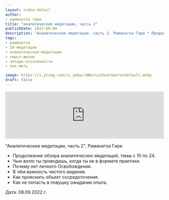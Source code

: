 ```yaml
---
layout: video-detail
author:
- раманатха гири
title: "аналитические медитации, часть 2"
publishDate: 2022-09-08
description: "Аналитические медитации, часть 2, Раманатха Гири * Продолжение обзора аналитических медитаций, темы с 10 по 24. * Чью волю ты проводишь, когда ты не в формате практики. * Почему нет личного Освобождения. * В чём важность чистого видения. * Как про"
tags: 
- раманатха
- 24-медитации
- аналитические-медитации
- смысл-жизни
- четыре-осознанности
- как-жить

image: https://i.ytimg.com/vi_webp/sNWurLozhe4/maxresdefault.webp
draft: false
---
```


<iframe width="100%" src="https://www.youtube.com/embed/sNWurLozhe4" frameborder="0" allowfullscreen=""></iframe> 

 "Аналитические медитации, часть 2", Раманатха Гири

* Продолжение обзора аналитических медитаций, темы с 10 по 24.
* Чью волю ты проводишь, когда ты не в формате практики.
* Почему нет личного Освобождения.
* В чём важность чистого видения.
* Как прояснить объект сосредоточения.
* Как не попасть в ловушку ожидания опыта.

  
 Дата: 08.09.2022 г.

  

 